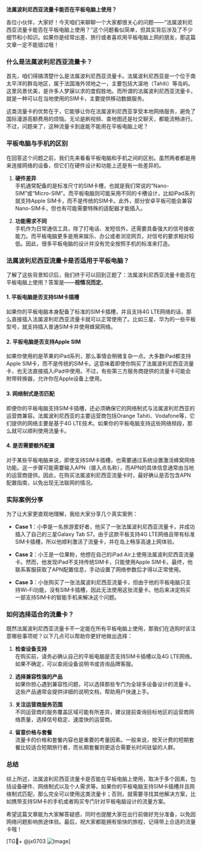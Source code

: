 **法属波利尼西亚流量卡能否在平板电脑上使用？**

各位小伙伴，大家好！今天咱们来聊聊一个大家都很关心的问题——“法属波利尼西亚流量卡能否在平板电脑上使用？”这个问题看似简单，但其实背后涉及了不少细节和小知识。如果你是经常出差、旅行或者喜欢用平板电脑上网的朋友，那这篇文章一定不能错过哦！

### 什么是法属波利尼西亚流量卡？

首先，咱们得搞清楚什么是法属波利尼西亚流量卡。法属波利尼西亚是一个位于南太平洋的群岛地区，属于法国海外领地之一，主要包括大溪地（Tahiti）等岛屿。这里风景优美，是许多人梦寐以求的度假胜地。而所谓的法属波利尼西亚流量卡，就是一种可以在当地使用的SIM卡，主要提供移动数据服务。

这类流量卡的优势在于，它能够让你在法属波利尼西亚享受本地网络服务，避免了国际漫游高额费用的烦恼。无论是刷视频、查地图还是社交聊天，都能流畅进行。不过，问题来了，这种流量卡到底能不能用在平板电脑上呢？

### 平板电脑与手机的区别

在回答这个问题之前，我们先来看看平板电脑和手机之间的区别。虽然两者都是用来连接网络的设备，但它们在硬件设计和功能上还是有一些差异的。

1. **硬件差异**  
   手机通常配备的是标准尺寸的SIM卡槽，也就是我们常说的“Nano-SIM”或“Micro-SIM”。而平板电脑则可能采用不同的卡槽设计，比如iPad系列就支持Apple SIM卡，而不是传统的SIM卡。此外，部分安卓平板可能会兼容Nano-SIM卡，但也有可能需要特殊的适配器才能插入。

2. **功能需求不同**  
   手机作为日常通信工具，除了打电话、发短信外，还需要具备强大的信号接收能力。而平板电脑更多是用来娱乐、办公或者浏览网页，对信号的要求相对较低。因此，很多平板电脑的设计并没有完全按照手机的标准来打造。

### 法属波利尼西亚流量卡是否适用于平板电脑？

了解了这些背景知识后，我们终于可以回到正题了：法属波利尼西亚流量卡能否在平板电脑上使用？答案是——**视情况而定**。

#### 1. 平板电脑是否支持SIM卡插槽
如果你的平板电脑本身配备了标准的SIM卡插槽，并且支持4G LTE网络的话，那么直接插入法属波利尼西亚流量卡就可以正常使用了。比如三星、华为的一些平板型号，就支持插入普通SIM卡并使用蜂窝网络。

#### 2. 平板电脑是否支持Apple SIM
如果你使用的是苹果的iPad系列，那么事情会稍微复杂一点。大多数iPad都支持Apple SIM卡，而不是传统的SIM卡。这意味着即使你购买了法属波利尼西亚流量卡，也无法直接插入iPad中使用。不过，有些第三方服务商提供的流量卡可能会附带转换器，允许你在Apple设备上使用。

#### 3. 网络制式是否匹配
即便你的平板电脑支持SIM卡插槽，还必须确保它的网络制式与法属波利尼西亚的运营商兼容。法属波利尼西亚的主要运营商包括Orange Tahiti、Vodafone等，它们提供的网络主要是基于4G LTE技术。如果你的平板电脑支持这些网络频段，那么就可以顺利使用流量卡。

#### 4. 是否需要额外配置
对于某些平板电脑来说，即使支持SIM卡插槽，也需要通过系统设置激活蜂窝网络功能。这一步骤可能需要输入APN（接入点名称），而APN的具体信息通常由当地的运营商提供。因此，在购买法属波利尼西亚流量卡时，最好确认是否包含APN配置指南，以免出现无法联网的情况。

### 实际案例分享

为了让大家更直观地理解，我给大家分享几个真实案例：

- **Case 1**：小李是一名旅游爱好者，他买了一张法属波利尼西亚流量卡，并成功插入了自己的三星Galaxy Tab S7。由于这款平板支持4G LTE网络且带有标准SIM卡插槽，所以他顺利激活了流量卡，并在岛上畅享高速上网体验。
  
- **Case 2**：小王是一位果粉，他想在自己的iPad Air上使用法属波利尼西亚流量卡。然而，他发现iPad不支持传统SIM卡，只能使用Apple SIM卡。最终，他联系客服获取了APN配置信息，手动设置了网络参数后才得以正常使用。

- **Case 3**：小张购买了一张法属波利尼西亚流量卡，但由于他的平板电脑只支持Wi-Fi功能，没有SIM卡插槽，因此无法使用这张流量卡。他后来决定购买一部支持SIM卡的智能手机来解决这个问题。

### 如何选择适合的流量卡？

既然法属波利尼西亚流量卡不一定能在所有平板电脑上使用，那我们在选购时该注意哪些事项呢？以下几点可以帮助你更好地做出选择：

1. **检查设备支持**  
   在购买前，请务必确认自己的平板电脑是否支持SIM卡插槽以及4G LTE网络。如果不确定，可以查阅设备说明书或咨询品牌客服。

2. **选择兼容性强的产品**  
   如果你担心遇到兼容性问题，可以选择那些专门为全球多设备设计的流量卡。这些产品通常会提供详细的说明文档，帮助用户快速上手。

3. **关注运营商服务范围**  
   不同运营商的服务覆盖区域可能有所差异，建议提前查询目标地区的运营商网络质量，选择信号稳定、速度快的运营商。

4. **留意价格与套餐**  
   流量卡的价格和套餐内容也是重要的考量因素。一般来说，按天计费的短期套餐比较适合短期旅行者，而长期套餐则更适合需要长时间驻留的人群。

### 总结

综上所述，法属波利尼西亚流量卡是否能在平板电脑上使用，取决于多个因素，包括设备硬件、网络制式以及个人需求等。如果你的平板电脑支持SIM卡插槽并且网络制式匹配，那么完全可以使用这类流量卡；否则，就需要寻找其他解决方案，比如携带支持SIM卡的手机或者购买专门针对平板电脑设计的流量方案。

希望这篇文章能为大家解答疑惑，同时也提醒大家在出行前做好充分准备，以免因网络问题影响旅途体验。最后，祝大家都能拥有愉快的旅程，记得带上合适的流量卡哦！

[TG💪+ @jx0703 ![Image](https://github.com/user-attachments/assets/dbca1d08-cadb-493c-b0ec-ad6f7a83f270)]
